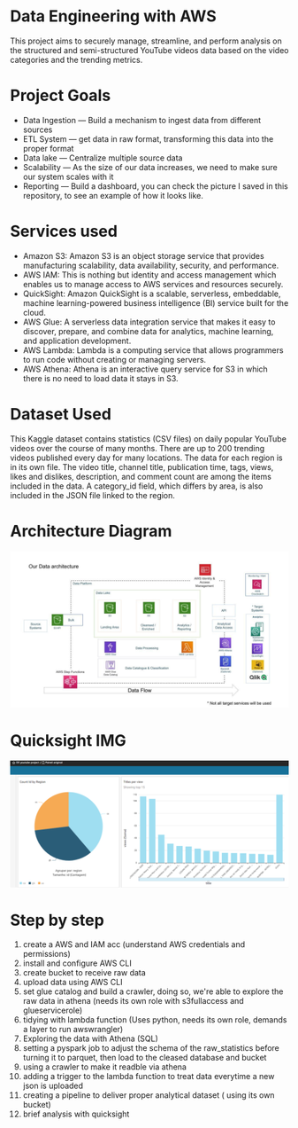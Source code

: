 # Data Engineering with AWS 

This project aims to securely manage, streamline, and perform analysis on the structured and semi-structured YouTube videos data based on the video categories and the trending metrics. 

# Project Goals
- Data Ingestion — Build a mechanism to ingest data from different sources
- ETL System — get data in raw format, transforming this data into the proper format
- Data lake — Centralize multiple source data
- Scalability — As the size of our data increases, we need to make sure our system scales with it
- Reporting — Build a dashboard, you can check the picture I saved in this repository, to see an example of how it looks like.

# Services used
- Amazon S3: Amazon S3 is an object storage service that provides manufacturing scalability, data availability, security, and performance.
- AWS IAM: This is nothing but identity and access management which enables us to manage access to AWS services and resources securely.
- QuickSight: Amazon QuickSight is a scalable, serverless, embeddable, machine learning-powered business intelligence (BI) service built for the cloud.
- AWS Glue: A serverless data integration service that makes it easy to discover, prepare, and combine data for analytics, machine learning, and application development.
- AWS Lambda: Lambda is a computing service that allows programmers to run code without creating or managing servers.
- AWS Athena: Athena is an interactive query service for S3 in which there is no need to load data it stays in S3.

# Dataset Used
This Kaggle dataset contains statistics (CSV files) on daily popular YouTube videos over the course of many months. There are up to 200 trending videos published every day for many locations. The data for each region is in its own file. The video title, channel title, publication time, tags, views, likes and dislikes, description, and comment count are among the items included in the data. A category_id field, which differs by area, is also included in the JSON file linked to the region.

# Architecture Diagram
![](https://github.com/IanniMuliterno/Data_eng_Youtube/blob/main/architecture.jpeg)

# Quicksight IMG
![](https://github.com/IanniMuliterno/Data_eng_Youtube/blob/main/DE_YT_quicksight.png)

# Step by step
 1. create a AWS and IAM acc (understand AWS credentials and permissions)
 2. install and configure AWS CLI
 3. create bucket to receive raw data
 4. upload data using AWS CLI
 5. set glue catalog and build a crawler, doing so, we're able to explore the raw data in athena (needs its own role with s3fullaccess and glueservicerole) 
 6. tidying with lambda function (Uses python, needs its own role, demands a layer to run awswrangler)
 7. Exploring the data with Athena (SQL)
 8. setting a pyspark job to adjust the schema of the raw_statistics before turning it to parquet, then load to the cleased database and bucket
 9. using a crawler to make it readble via athena
 10. adding a trigger to the lambda function to treat data everytime a new json is uploaded
 11. creating a pipeline to deliver proper analytical dataset ( using its own bucket)
 12. brief analysis with quicksight 
